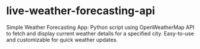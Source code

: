 # live-weather-forecasting-api
Simple Weather Forecasting App: Python script using OpenWeatherMap API to fetch and display current weather details for a specified city. Easy-to-use and customizable for quick weather updates.
